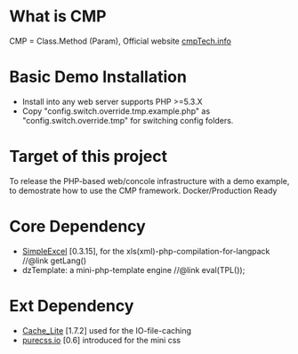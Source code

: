 # What is CMP
CMP = Class.Method (Param), Official website <a href="http://cmptech.info/" target=_blank>cmpTech.info</a>

# Basic Demo Installation
* Install into any web server supports PHP >=5.3.X
* Copy "config.switch.override.tmp.example.php" as "config.switch.override.tmp" for switching config folders.

# Target of this project
To release the PHP-based web/concole infrastructure with a demo example, to demostrate how to use the CMP framework.
Docker/Production Ready

# Core Dependency
* <a href="http://github.com/faisalman/simple-excel-php" target=_blank>SimpleExcel</a> [0.3.15], for the xls(xml)-php-compilation-for-langpack   //@link getLang()
* dzTemplate: a mini-php-template engine  //@link eval(TPL());

# Ext Dependency
* <a href="http://pear.php.net/package/Cache_Lite/download/" target=_blank>Cache_Lite</a> [1.7.2] used for the IO-file-caching
* <a href="http://purecss.io/" target=_blank>purecss.io</a> [0.6] introduced for the mini css
